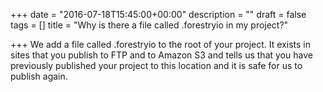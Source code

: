 +++
date = "2016-07-18T15:45:00+00:00"
description = ""
draft = false
tags = []
title = "Why is there a file called .forestryio in my project?"

+++
We add a file called .forestryio to the root of your project. It exists in sites that you publish to FTP and to Amazon S3 and tells us that you have previously published your project to this location and it is safe for us to publish again.